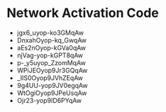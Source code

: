 # Network Activation Code
* jgx6_uyop-ko3GMqAw
* DnxahOyop-kq_GwqAw
* aEs2nOyop-kGVa0qAw
* njVag-yop-kGPT8qAw
* p-_y5uyop_ZzomMqAw
* WPiJEOyop9Jr3GQqAw
* _IIS0Oyop9JVhZEqAw
* 9g4UU-yop9JV0egqAw
* WtOgiOyop9JPeUsqAw
* Ojr23-yop9ID6PYqAw